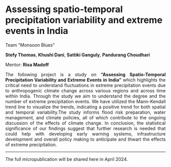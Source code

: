 # Assessing spatio-temporal precipitation variability and extreme events in India

Team "Monsoon Blues"

**Stefy Thomas**, **Khushi Dani**, **Sattiki Ganguly**, **Pandurang Choudhari**

Mentor: **Risa Madoff**

<div style="text-align: justify">
The following project is a study on <b>“Assessing Spatio-Temporal Precipitation Variability and Extreme Events in India”</b> which highlights the critical need to understand fluctuations in extreme precipitation events due to anthropogenic climate change across various regions and across time within India. Through the study we aim to understand the degree and the number of extreme precipitation events. We have utilized the Mann-Kendall trend line to visualize the trends, indicating a positive trend for both spatial and temporal variability.The study informs flood risk preparation, water management, and climate policies, all of which contribute to the ongoing discussion of the effects of climate change. In conclusion, the statistical significance of our findings suggest that further research is needed that could help with developing early warning systems, infrastructure development and overall policy making to anticipate and thwart the effects of extreme precipitation.
</div>

---
The full micropublication will be shared here in April 2024.